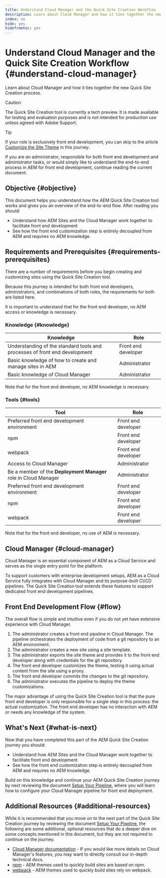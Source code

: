 ```yaml
---
title: Understand Cloud Manager and the Quick Site Creation Workflow
description: Learn about Cloud Manager and how it ties together the new Quick Site Creation process.
index: no
hide: yes
hidefromtoc: yes
---
```


# Understand Cloud Manager and the Quick Site Creation Workflow {#understand-cloud-manager}

Learn about Cloud Manager and how it ties together the new Quick Site Creation process.

>[!CAUTION]
>
>The Quick Site Creation tool is currently a tech preview. It is made available for testing and evaluation purposes and is not intended for production use unless agreed with Adobe Support.

>[!TIP]
>
>If your role is exclusively front end development, you can skip to the article [Customize the Site Theme](customize-theme.md) in this journey.
>
>If you are an administrator, responsible for both front end development and administrator tasks, or would simply like to understand the end-to-end process in AEM for front end development, continue reading the current document.

## Objective {#objective}

This document helps you understand how the AEM Quick Site Creation tool works and gives you an overview of the end-to-end flow. After reading you should:

* Understand how AEM Sites and the Cloud Manager work together to facilitate front end development
* See how the front end customization step is entirely decoupled from AEM and requires no AEM knowledge.

## Requirements and Prerequisites {#requirements-prerequisites}

There are a number of requirements before you begin creating and customizing sites using the Quick Site Creation tool.

Because this journey is intended for both front end developers, administrators, and combinations of both roles, the requirements for both are listed here.

It is important to understand that for the front end developer, no AEM access or knowledge is necessary.

### Knowledge {#knowledge}

|Knowledge|Role|
|---|---|
|Understanding of the standard tools and processes of front end development|Front end developer|
|Basic knowledge of how to create and manage sites in AEM|Administrator|
|Basic knowledge of Cloud Manager|Administrator|

Note that for the front end developer, no AEM knowledge is necessary.

### Tools {#tools}

|Tool|Role|
|---|---|
|Preferred front end development environment|Front end developer|
|npm|Front end developer|
|webpack|Front end developer|
|Access to Cloud Manager|Administrator|
|Be a member of the **Deployment Manager** role in Cloud Manager|Administrator|
|Preferred front end development environment|Front end developer|
|npm|Front end developer|
|webpack|Front end developer|

Note that for the front end developer, no use of AEM is necessary.

## Cloud Manager {#cloud-manager}

Cloud Manager is an essential component of AEM as a Cloud Service and serves as the single entry point for the platform.

To support customers with enterprise development setups, AEM as a Cloud Service fully integrates with Cloud Manager and its purpose-built CI/CD pipelines. The Quick Site Creation tool extends these features to support dedicated front end development pipelines.

## Front End Development Flow {#flow}

The overall flow is simple and intuitive even if you do not yet have extensive experience with Cloud Manager.

1. The administrator creates a front end pipeline in Cloud Manager. The pipeline orchestrates the deployment of code from a git repository to an AEM environment.
1. The administrator creates a new site using a site template.
1. The administrator exports the site theme and provides it to the front end developer along with credentials for the git repository.
1. The front end developer customizes the theme, testing it using actual content from the site using a proxy.
1. The front end developer commits the changes to the git repository.
1. The administrator executes the pipeline to deploy the theme customizations.

The major advantage of using the Quick Site Creation tool is that the pure front end developer is only responsible for a single step in this process: the actual customization. The front end developer has no interaction with AEM or needs any knowledge of the system.

## What's Next {#what-is-next}

Now that you have completed this part of the AEM Quick Site Creation journey you should:

* Understand how AEM Sites and the Cloud Manager work together to facilitate front end development
* See how the front end customization step is entirely decoupled from AEM and requires no AEM knowledge.

Build on this knowledge and continue your AEM Quick Site Creation journey by next reviewing the document [Setup Your Pipeline,](pipeline-setup.md) where you will learn how to configure your Cloud Manager pipeline for front end deployment.

## Additional Resources {#additional-resources}

While it is recommended that you move on to the next part of the Quick Site Creation journey by reviewing the document [Setup Your Pipeline,](pipeline-setup.md) the following are some additional, optional resources that do a deeper dive on some concepts mentioned in this document, but they are not required to continue on the journey.

* [Cloud Manager documentation](https://experienceleague.adobe.com/docs/experience-manager-cloud-service/onboarding/onboarding-concepts/cloud-manager-introduction.html) - If you would like more details on Cloud Manager's features, you may want to directly consult our in-depth technical docs.
* [npm](https://www.npmjs.com) - AEM themes used to quickly build sites are based on npm.
* [webpack](https://webpack.js.org) - AEM themes used to quickly build sites rely on webpack.
